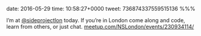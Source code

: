 date: 2016-05-29
time: 10:58:27+0000
tweet: 736874337559515136
%%%

I’m at [@sideprojectlon](https://twitter.com/sideprojectlon) today. If you’re in London come along and code, learn from others, or just chat. [meetup.com/NSLondon/events/230934114/](http://www.meetup.com/NSLondon/events/230934114/)
